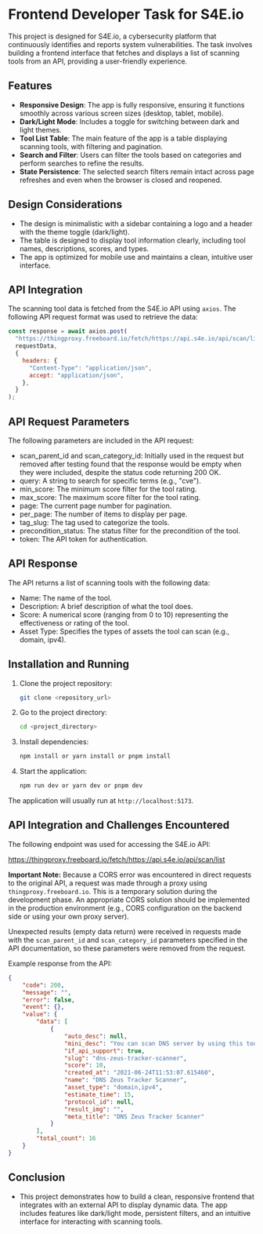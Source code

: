 # Frontend Developer Task for S4E.io

This project is designed for S4E.io, a cybersecurity platform that continuously identifies and reports system vulnerabilities. The task involves building a frontend interface that fetches and displays a list of scanning tools from an API, providing a user-friendly experience.

## Features

- **Responsive Design**: The app is fully responsive, ensuring it functions smoothly across various screen sizes (desktop, tablet, mobile).
- **Dark/Light Mode**: Includes a toggle for switching between dark and light themes.
- **Tool List Table**: The main feature of the app is a table displaying scanning tools, with filtering and pagination.
- **Search and Filter**: Users can filter the tools based on categories and perform searches to refine the results.
- **State Persistence**: The selected search filters remain intact across page refreshes and even when the browser is closed and reopened.

## Design Considerations

- The design is minimalistic with a sidebar containing a logo and a header with the theme toggle (dark/light).
- The table is designed to display tool information clearly, including tool names, descriptions, scores, and types.
- The app is optimized for mobile use and maintains a clean, intuitive user interface.

## API Integration

The scanning tool data is fetched from the S4E.io API using `axios`. The following API request format was used to retrieve the data:

```javascript
const response = await axios.post(
  "https://thingproxy.freeboard.io/fetch/https://api.s4e.io/api/scan/list",
  requestData,
  {
    headers: {
      "Content-Type": "application/json",
      accept: "application/json",
    },
  }
);
```

## API Request Parameters

The following parameters are included in the API request:

- scan_parent_id and scan_category_id: Initially used in the request but removed after testing found that the response would be empty when they were included, despite the status code returning 200 OK.
- query: A string to search for specific terms (e.g., "cve").
- min_score: The minimum score filter for the tool rating.
- max_score: The maximum score filter for the tool rating.
- page: The current page number for pagination.
- per_page: The number of items to display per page.
- tag_slug: The tag used to categorize the tools.
- precondition_status: The status filter for the precondition of the tool.
- token: The API token for authentication.

## API Response

The API returns a list of scanning tools with the following data:

- Name: The name of the tool.
- Description: A brief description of what the tool does.
- Score: A numerical score (ranging from 0 to 10) representing the effectiveness or rating of the tool.
- Asset Type: Specifies the types of assets the tool can scan (e.g., domain, ipv4).

## Installation and Running

1.  Clone the project repository:

    ```bash
    git clone <repository_url>
    ```

2.  Go to the project directory:

    ```bash
    cd <project_directory>
    ```

3.  Install dependencies:

    ```bash
    npm install or yarn install or pnpm install
    ```

4.  Start the application:

    ```bash
    npm run dev or yarn dev or pnpm dev
    ```

The application will usually run at `http://localhost:5173`.

## API Integration and Challenges Encountered

The following endpoint was used for accessing the S4E.io API:

https://thingproxy.freeboard.io/fetch/https://api.s4e.io/api/scan/list

**Important Note:** Because a CORS error was encountered in direct requests to the original API, a request was made through a proxy using `thingproxy.freeboard.io`. This is a temporary solution during the development phase. An appropriate CORS solution should be implemented in the production environment (e.g., CORS configuration on the backend side or using your own proxy server).

Unexpected results (empty data return) were received in requests made with the `scan_parent_id` and `scan_category_id` parameters specified in the API documentation, so these parameters were removed from the request. 

Example response from the API:

```json
{
    "code": 200,
    "message": "",
    "error": false,
    "event": {},
    "value": {
        "data": [
            {
                "auto_desc": null,
                "mini_desc": "You can scan DNS server by using this tool.",
                "if_api_support": true,
                "slug": "dns-zeus-tracker-scanner",
                "score": 10,
                "created_at": "2021-06-24T11:53:07.615460",
                "name": "DNS Zeus Tracker Scanner",
                "asset_type": "domain,ipv4",
                "estimate_time": 15,
                "protocol_id": null,
                "result_img": "",
                "meta_title": "DNS Zeus Tracker Scanner"
            }
        ],
        "total_count": 16
    }
}
```



## Conclusion
- This project demonstrates how to build a clean, responsive frontend that integrates with an external API to display dynamic data. The app includes features like 
 dark/light mode, persistent filters, and an intuitive interface for interacting with scanning tools. 

